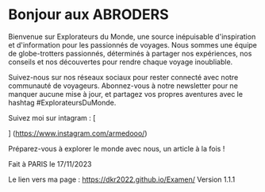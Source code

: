 
# Bonjour aux ABRODERS
Bienvenue sur Explorateurs du Monde, une source inépuisable d'inspiration et d'information pour les passionnés de voyages. Nous sommes une équipe de globe-trotters passionnés, déterminés à partager nos expériences, nos conseils et nos découvertes pour rendre chaque voyage inoubliable.

Suivez-nous sur nos réseaux sociaux pour rester connecté avec notre communauté de voyageurs. Abonnez-vous à notre newsletter pour ne manquer aucune mise à jour, et partagez vos propres aventures avec le hashtag #ExplorateursDuMonde.

Suivez moi sur intagram : [

] (https://www.instagram.com/armedooo/)

Préparez-vous à explorer le monde avec nous, un article à la fois !

Fait à PARIS le 17/11/2023

Le lien vers ma page : [
](https://dkr2022.github.io/Examen/)https://dkr2022.github.io/Examen/
Version 1.1.1

